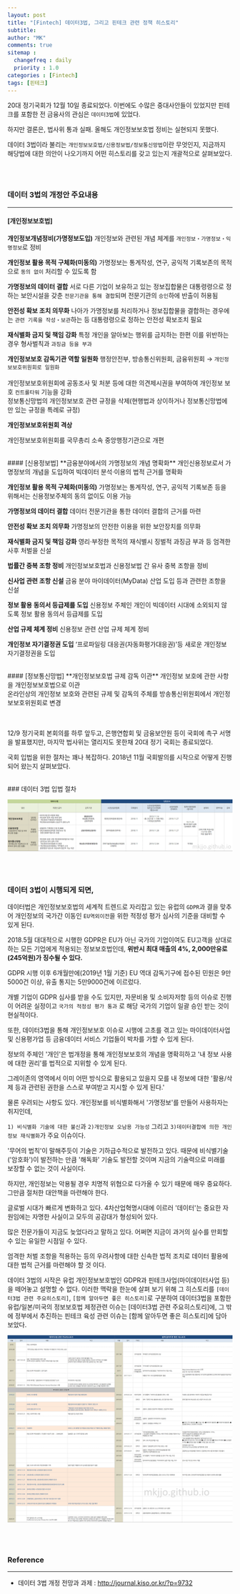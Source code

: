 ```yaml
---
layout: post
title: "[Fintech] 데이터3법, 그리고 핀테크 관련 정책 히스토리"
subtitle:
author: "MK"
comments: true
sitemap :
  changefreq : daily
  priority : 1.0
categories : [Fintech]
tags: [핀테크]
---
```



20대 정기국회가 12월 10일 종료되었다.
이번에도 수많은 중대사안들이 있었지만 핀테크를 포함한 전 금융사의 관심은 `데이터3법`에 있었다.

하지만 결론은, 법사위 통과 실패.
올해도 개인정보보호법 정비는 실현되지 못했다.

데이터 3법이라 불리는 `개인정보보호법/신용정보법/정보통신망법`이란 무엇인지,
지금까지 해당법에 대한 의안이 나오기까지 어떤 히스토리를 갖고 있는지
개괄적으로 살펴보았다.

<br><br>
### 데이터 3법의 개정안 주요내용
---

#### [개인정보보호법]
**개인정보개념정비(가명정보도입)**
개인정보와 관련된 개념 체계를 `개인정보‧가명정보‧익명정보`로 정비		<br>

**개인정보 활용 목적 구체화(미동의)**
가명정보는 통계작성, 연구, 공익적 기록보존의 목적으로 `동의 없이` 처리할 수 있도록 함		<br>

**가명정보의 데이터 결합**
서로 다른 기업이 보유하고 있는 정보집합물은 대통령령으로 정하는 보안시설을 갖춘 `전문기관을 통해 결합`되며 전문기관의 `승인`하에 반출이 허용됨	<br>

**안전성 확보 조치 의무화**
나아가 가명정보를 처리하거나 정보집합물을 결합하는 경우에는 `관련 기록을 작성‧보관`하는 등 대통령령으로 정하는 안전성 확보조치 필요		<br>

**재식별화 금지 및 책임 강화**
특정 개인을 알아보는 행위를 금지하는 한편 이를 위반하는 경우 형사벌칙과 `과징금 등을 부과`<br>

**개인정보보호 감독기관 역할 일원화**
행정안전부, 방송통신위원회, 금융위원회 → `개인정보보호위원회로 일원화`<br>		
개인정보보호위원회에 공동조사 및 처분 등에 대한 의견제시권을 부여하여 개인정보 보호 `컨트롤타워` 기능을 강화	<br>
정보통신망법의 개인정보보호 관련 규정을 삭제(현행법과 상이하거나 정보통신망법에만 있는 규정을 특례로 규정)	<br>

**개인정보보호위원회 격상**

개인정보보호위원회를 국무총리 소속 중앙행정기관으로 개편<br>		

<br>
#### [신용정보법]
**금융분야에서의 가명정보의 개념 명확화**
개인신용정보로서 가명정보의 개념을 도입하여 빅데이터 분석·이용의 법적 근거를 명확화	<br>			

**개인정보 활용 목적 구체화(미동의)**
가명정보는 통계작성, 연구, 공익적 기록보존 등을 위해서는 신용정보주체의 동의 없이도 이용 가능	<br>			

**가명정보의 데이터 결합**
데이터 전문기관을 통한 데이터 결합의 근거를 마련<br>		

**안전성 확보 조치 의무화**
가명정보의 안전한 이용을 위한 보안장치를 의무화<br>		

**재식별화 금지 및 책임 강화**
영리·부정한 목적의 재식별시 징벌적 과징금 부과 등 엄격한 사후 처벌을 신설<br>			

**법률간 중복 조항 정비**
개인정보보호법과 신용정보법 간 유사 중복 조항을 정비<br>

**신사업 관련 조항 신설**
금융 분야 마이데이터(MyData) 산업 도입 등과 관련한 조항을 신설<br>

**정보 활용 동의서 등급제를 도입**
신용정보 주체인 개인이 빅데이터 시대에 소외되지 않도록 정보 활용 동의서 등급제를 도입<br>				

**산업 규제 체계 정비**
신용정보 관련 산업 규제 체계 정비<br>

**개인정보 자기결정권 도입**
‘프로파일링 대응권(자동화평가대응권)'등 새로운 개인정보 자기결정권을 도입<br>				

<br>
#### [정보통신망법]
**개인정보보호법 규제 감독 이관**
개인정보 보호에 관한 사항을 개인정보보호법으로 이관<br>		
온라인상의 개인정보 보호와 관련된 규제 및 감독의 주체를 방송통신위원회에서 개인정보보호위원회로 변경		

<br><br>
12/9 정기국회 본회의를 하루 앞두고,
은행연합회 및 금융보안원 등이 국회에 촉구 서명을 발표했지만,
마지막 법사위는 열리지도 못한채 20대 정기 국회는 종료되었다.

국회 입법을 위한 절차는 꽤나 복잡하다.
2018년 11월 국회발의를 시작으로 어떻게 진행되어 왔는지 살펴보았다.

<br>
### 데이터 3법 입법 절차

![img_area](/img/posting/2019-12-15-001-data_law2.png)



<br><br>
### 데이터 3법이 시행되게 되면,

데이터법은 개인정보보호법의 세계적 트렌드로 자리잡고 있는 유럽의 `GDPR`과 결을 맞추어 개인정보의 국가간 이동인 `EU역외이전`을 위한 적정성 평가 심사의 기준을 대비할 수 있게 된다.

2018.5월 대대적으로 시행한 GDPR은 EU가 아닌 국가의 기업이여도 EU고객을 상대로하는 모든 기업에게 적용되는 정보보호법인데, **위반시 최대 매출의 4%, 2,000만유로(245억원)가 징수될 수 있다.**

GDPR 시행 이후 6개월만에(2019년 1월 기준) EU 역대 감독기구에 접수된 민원은 9만5000건 이상, 유출 통지는 5만9000건에 이르렀다.

개별 기업이 GDPR 심사를 받을 수도 있지만, 자문비용 및 소비자저항 등의 이슈로 진행이 어려운 실정이고 `국가의 적정성 평가 통과` 로 해당 국가의 기업이 일괄 승인 받는 것이 현실적이다.

또한, 데이터3법을 통해 개인정보보호 이슈로 시행에 고초를 겪고 있는 마이데이터사업 및 신용평가업 등 금융데이터 서비스 기업들이 박차를 가할 수 있게 된다.

정보의 주체인 '개인'은 법개정을 통해 개인정보보호의 개념을 명확히하고 '내 정보 사용에 대한 권리'를 법적으로 지위할 수 있게 된다.

그레이존의 영역에서 이미 어떤 방식으로 활용되고 있을지 모를 내 정보에 대한 '활용/삭제 등과 관련된 권한을 스스로 부여받고 지시할 수 있게 된다.'


물론 우려되는 사항도 있다.
개인정보를 비식별화해서 '가명정보'를 만들어 사용하자는 취지인데,

`1) 비식별화 기술에 대한 불신`과 `2)개인정보 오남용 가능성` 그리고 `3)데이터결합에 의한 개인정보 재식별화`가 주요 이슈이다.

'무어의 법칙'이 말해주듯이 기술은 기하급수적으로 발전하고 있다. 때문에 비식별기술('암호화')이 발전하는 만큼 '해독화' 기술도 발전할 것이며 지금의 기술력으로 미래를 보장할 수 없는 것이 사실이다.

하지만, 개인정보는 악용될 경우 치명적 위협으로 다가올 수 있기 때문에 매우 중요하다. 그만큼 절처한 대안책을 마련해야 한다.


글로벌 시대가 빠르게 변화하고 있다.
4차산업혁명시대에 이르러 '데이터'는 중요한 자원임에는 자명한 사실이고 모두의 공감대가 형성되어 있다.

많은 전문가들이 지금도 늦었다라고 말하고 있다. 어쩌면 지금이 과거의 실수를 만회할 수 있는 유일한 시점일 수 있다.

엄격한 처벌 조항을 적용하는 등의 우려사항에 대한 신속한 법적 조치로 데이터 활용에 대한 법적 근거를 마련해야 할 것 이다.


데이터 3법의 시작은 유럽 개인정보보호법인 GDPR과 핀테크사업(마이데이터사업 등)을 떼어놓고 설명할 수 없다. 이러한 맥락을 한눈에 살펴 보기 위해 그 히스토리를 `[데이터3법 관련 주요히스토리]`, `[함께 알아두면 좋은 히스토리]`로 구분하여
데이터3법을 포함한 유럽/일본/미국의 정보보호법 제정관련 이슈는 [데이터3법 관련 주요히스토리]에, 그 밖에 정부에서 추진하는 핀테크 육성 관련 이슈는 [함께 알아두면 좋은 히스토리]에 담아보았다.


![img_area](/img/posting/2019-12-15-001-data_law.png)






<br><br>

### **Reference**
---
- 데이터 3법 개정 전망과 과제 : http://journal.kiso.or.kr/?p=9732
<br>
